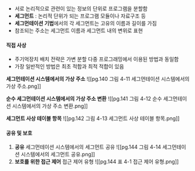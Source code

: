 - 서로 논리적으로 관련이 있는 정보의 단위로 프로그램을 분할함
- **세그먼트** : 논리적 단위가 되는 프로그램 모듈이나 자료구조 등
- **세그먼테이션 기법**에서의 각 세그먼트는 고유의 이름과 길이를 가짐
- 참조되는 주소는 세그먼트 이름과 세그먼트 내의 변위로 표현

#### 직접 사상
- 주기억장치 배치 전략은 가변 분할 다중 프로그래밍에서 이용된 방법과 동일함
- 가장 일반적인 방법은 최초 적합과 최적 적합이 있음

**세그먼테이션 시스템에서의 가상 주소**
![[pg.140 그림 4-11 세그먼테이션 시스템에서의 가상 주소.png]]

**순수 세그먼테이션 시스템에서의 가상 주소 변환**
![[pg.141 그림 4-12 순수 세그먼테이션 시스템에서의 가상 주소 변환.png]]

**세그먼트 사상 테이블 항목**
![[pg.142 그림 4-13 세그먼트 사상 테이블 항목.png]]

#### 공유 및 보호
1. **공유**
	세그먼테이션 시스템에서의 세그먼트 공유
	![[pg.144 그림 4-14 세그먼테이션 시스템에서의 세그먼트 공유.png]]
2. **보호를 위한 접근 제어**
    접근 제어 유형
    ![[pg.144 표 4-1 접근 제어 유형.png]]

